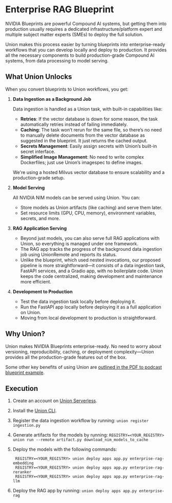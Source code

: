 # Enterprise RAG Blueprint

NVIDIA Blueprints are powerful Compound AI systems, but getting them into production usually requires a dedicated infrastructure/platform expert and multiple subject matter experts (SMEs) to deploy the full solution.

Union makes this process easier by turning blueprints into enterprise-ready workflows that you can develop locally and deploy to production. It provides all the necessary components to build production-grade Compound AI systems, from data processing to model serving.

## What Union Unlocks

When you convert blueprints to Union workflows, you get:

1. **Data Ingestion as a Background Job**

   Data ingestion is handled as a Union task, with built-in capabilities like:

   - **Retries**: If the vector database is down for some reason, the task automatically retries instead of failing immediately.
   - **Caching**: The task won’t rerun for the same file, so there’s no need to manually delete documents from the vector database as suggested in the blueprint. It just returns the cached output.
   - **Secrets Management**: Easily assign secrets with Union’s built-in secret interface.
   - **Simplified Image Management**: No need to write complex Dockerfiles; just use Union’s imagespec to define images.

   We're using a hosted Milvus vector database to ensure scalability and a production-grade setup.

2. **Model Serving**

   All NVIDIA NIM models can be served using Union. You can:

   - Store models as Union artifacts (like caching) and serve them later.
   - Set resource limits (GPU, CPU, memory), environment variables, secrets, and more.

3. **RAG Application Serving**

   - Beyond just models, you can also serve full RAG applications with Union, so everything is managed under one framework.
   - The RAG app tracks the progress of the background data ingestion job using UnionRemote and reports its status.
   - Unlike the blueprint, which used nested invocations, our proposed pipeline is more straightforward—it consists of a data ingestion task, FastAPI services, and a Gradio app, with no boilerplate code. Union keeps the code centralized, making development and maintenance more efficient.

4. **Development to Production**
   - Test the data ingestion task locally before deploying it.
   - Run the FastAPI app locally before deploying it as a full application on Union.
   - Moving from local development to production is straightforward.

## Why Union?

Union makes NVIDIA Blueprints enterprise-ready. No need to worry about versioning, reproducibility, caching, or deployment complexity—Union provides all the production-grade features out of the box.

Some other key benefits of using Union are [outlined in the PDF to podcast blueprint example](https://docs.union.ai/serverless/tutorials/language-models/pdf-to-podcast-blueprint#key-benefits-of-using-union).

## Execution

1. Create an account on [Union Serverless](https://signup.union.ai/).
2. Install the [Union CLI](https://docs.union.ai/serverless/user-guide/getting-started/local-setup).
3. Register the data ingestion workflow by running: `union register ingestion.py`
4. Generate artifacts for the models by running: `REGISTRY=<YOUR_REGISTRY> union run --remote artifact.py download_nim_models_to_cache`
5. Deploy the models with the following commands:

   ```
    REGISTRY=<YOUR_REGISTRY> union deploy apps app.py enterprise-rag-embedding
    REGISTRY=<YOUR_REGISTRY> union deploy apps app.py enterprise-rag-reranker
    REGISTRY=<YOUR_REGISTRY> union deploy apps app.py enterprise-rag-llm
   ```

6. Deploy the RAG app by running: `union deploy apps app.py enterprise-rag`
